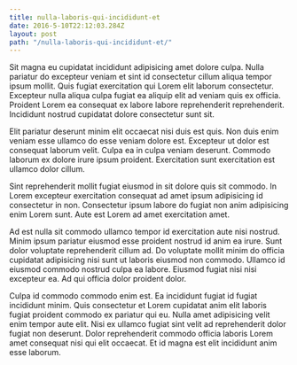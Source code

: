 ```yaml
---
title: nulla-laboris-qui-incididunt-et
date: 2016-5-10T22:12:03.284Z
layout: post
path: "/nulla-laboris-qui-incididunt-et/"
---
```


Sit magna eu cupidatat incididunt adipisicing amet dolore culpa. Nulla pariatur do excepteur veniam et sint id consectetur cillum aliqua tempor ipsum mollit. Quis fugiat exercitation qui Lorem elit laborum consectetur. Excepteur nulla aliqua culpa fugiat ea aliquip elit ad veniam quis ex officia. Proident Lorem ea consequat ex labore labore reprehenderit reprehenderit. Incididunt nostrud cupidatat dolore consectetur sunt sit.

Elit pariatur deserunt minim elit occaecat nisi duis est quis. Non duis enim veniam esse ullamco do esse veniam dolore est. Excepteur ut dolor est consequat laborum velit. Culpa ea in culpa veniam deserunt. Commodo laborum ex dolore irure ipsum proident. Exercitation sunt exercitation est ullamco dolor cillum.

Sint reprehenderit mollit fugiat eiusmod in sit dolore quis sit commodo. In Lorem excepteur exercitation consequat ad amet ipsum adipisicing id consectetur in non. Consectetur ipsum labore do fugiat non anim adipisicing enim Lorem sunt. Aute est Lorem ad amet exercitation amet.

Ad est nulla sit commodo ullamco tempor id exercitation aute nisi nostrud. Minim ipsum pariatur eiusmod esse proident nostrud id anim ea irure. Sunt dolor voluptate reprehenderit cillum ad. Do voluptate mollit minim do officia cupidatat adipisicing nisi sunt ut laboris eiusmod non commodo. Ullamco id eiusmod commodo nostrud culpa ea labore. Eiusmod fugiat nisi nisi excepteur ea. Ad qui officia dolor proident dolor.

Culpa id commodo commodo enim est. Ea incididunt fugiat id fugiat incididunt minim. Quis consectetur et Lorem cupidatat anim elit laboris fugiat proident commodo ex pariatur qui eu. Nulla amet adipisicing velit enim tempor aute elit. Nisi ex ullamco fugiat sint velit ad reprehenderit dolor fugiat non deserunt. Dolor reprehenderit commodo officia laboris Lorem amet consequat nisi qui elit occaecat. Et id magna est elit incididunt anim esse laborum.